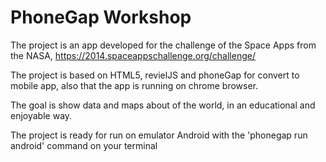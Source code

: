 # PhoneGap Workshop #

The project is an app developed for the challenge of the Space Apps from the NASA, https://2014.spaceappschallenge.org/challenge/

The project is based on HTML5, revielJS and phoneGap for convert to mobile app, also that the app is running on chrome browser.

The goal is show data and maps about of the world, in an educational and enjoyable way.

The project is ready for run on emulator Android with the 'phonegap run android' command on your terminal


